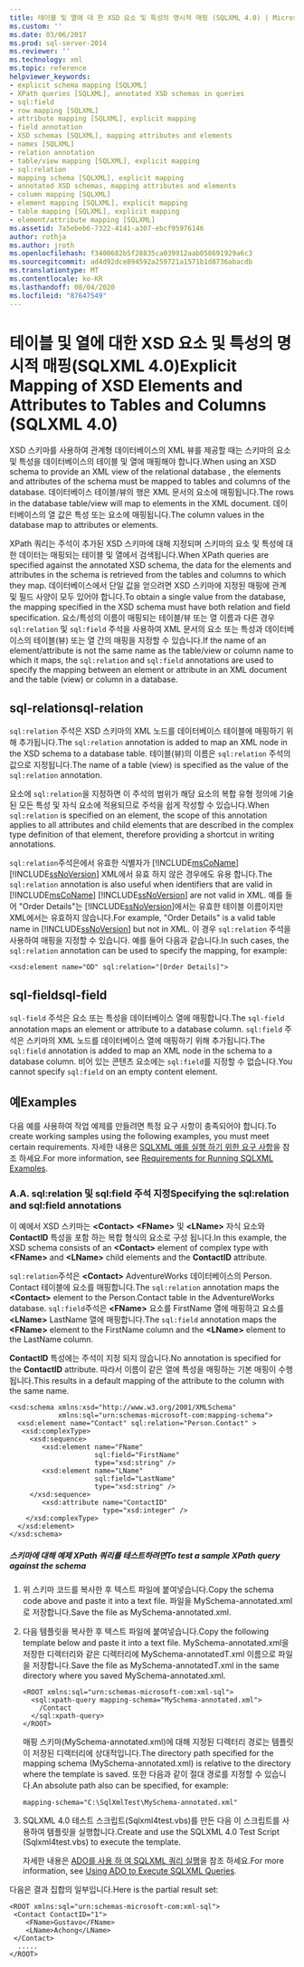 ```yaml
---
title: 테이블 및 열에 대 한 XSD 요소 및 특성의 명시적 매핑 (SQLXML 4.0) | Microsoft Docs
ms.custom: ''
ms.date: 03/06/2017
ms.prod: sql-server-2014
ms.reviewer: ''
ms.technology: xml
ms.topic: reference
helpviewer_keywords:
- explicit schema mapping [SQLXML]
- XPath queries [SQLXML], annotated XSD schemas in queries
- sql:field
- row mapping [SQLXML]
- attribute mapping [SQLXML], explicit mapping
- field annotation
- XSD schemas [SQLXML], mapping attributes and elements
- names [SQLXML]
- relation annotation
- table/view mapping [SQLXML], explicit mapping
- sql:relation
- mapping schema [SQLXML], explicit mapping
- annotated XSD schemas, mapping attributes and elements
- column mapping [SQLXML]
- element mapping [SQLXML], explicit mapping
- table mapping [SQLXML], explicit mapping
- element/attribute mapping [SQLXML]
ms.assetid: 7a5ebeb6-7322-4141-a307-ebcf95976146
author: rothja
ms.author: jroth
ms.openlocfilehash: f3400682b5f28835ca039912aab058691929a6c3
ms.sourcegitcommit: ad4d92dce894592a259721a1571b1d8736abacdb
ms.translationtype: MT
ms.contentlocale: ko-KR
ms.lasthandoff: 08/04/2020
ms.locfileid: "87647549"
---
```

# <a name="explicit-mapping-of-xsd-elements-and-attributes-to-tables-and-columns-sqlxml-40"></a><span data-ttu-id="f5b38-102">테이블 및 열에 대한 XSD 요소 및 특성의 명시적 매핑(SQLXML 4.0)</span><span class="sxs-lookup"><span data-stu-id="f5b38-102">Explicit Mapping of XSD Elements and Attributes to Tables and Columns (SQLXML 4.0)</span></span>
  <span data-ttu-id="f5b38-103">XSD 스키마를 사용하여 관계형 데이터베이스의 XML 뷰를 제공할 때는 스키마의 요소 및 특성을 데이터베이스의 테이블 및 열에 매핑해야 합니다.</span><span class="sxs-lookup"><span data-stu-id="f5b38-103">When using an XSD schema to provide an XML view of the relational database , the elements and attributes of the schema must be mapped to tables and columns of the database.</span></span> <span data-ttu-id="f5b38-104">데이터베이스 테이블/뷰의 행은 XML 문서의 요소에 매핑됩니다.</span><span class="sxs-lookup"><span data-stu-id="f5b38-104">The rows in the database table/view will map to elements in the XML document.</span></span> <span data-ttu-id="f5b38-105">데이터베이스의 열 값은 특성 또는 요소에 매핑됩니다.</span><span class="sxs-lookup"><span data-stu-id="f5b38-105">The column values in the database map to attributes or elements.</span></span>  
  
 <span data-ttu-id="f5b38-106">XPath 쿼리는 주석이 추가된 XSD 스키마에 대해 지정되며 스키마의 요소 및 특성에 대한 데이터는 매핑되는 테이블 및 열에서 검색됩니다.</span><span class="sxs-lookup"><span data-stu-id="f5b38-106">When XPath queries are specified against the annotated XSD schema, the data for the elements and attributes in the schema is retrieved from the tables and columns to which they map.</span></span> <span data-ttu-id="f5b38-107">데이터베이스에서 단일 값을 얻으려면 XSD 스키마에 지정된 매핑에 관계 및 필드 사양이 모두 있어야 합니다.</span><span class="sxs-lookup"><span data-stu-id="f5b38-107">To obtain a single value from the database, the mapping specified in the XSD schema must have both relation and field specification.</span></span> <span data-ttu-id="f5b38-108">요소/특성의 이름이 매핑되는 테이블/뷰 또는 열 이름과 다른 경우 `sql:relation` 및 `sql:field` 주석을 사용하여 XML 문서의 요소 또는 특성과 데이터베이스의 테이블(뷰) 또는 열 간의 매핑을 지정할 수 있습니다.</span><span class="sxs-lookup"><span data-stu-id="f5b38-108">If the name of an element/attribute is not the same name as the table/view or column name to which it maps, the `sql:relation` and `sql:field` annotations are used to specify the mapping between an element or attribute in an XML document and the table (view) or column in a database.</span></span>  
  
## <a name="sql-relation"></a><span data-ttu-id="f5b38-109">sql-relation</span><span class="sxs-lookup"><span data-stu-id="f5b38-109">sql-relation</span></span>  
 <span data-ttu-id="f5b38-110">`sql:relation` 주석은 XSD 스키마의 XML 노드를 데이터베이스 테이블에 매핑하기 위해 추가됩니다.</span><span class="sxs-lookup"><span data-stu-id="f5b38-110">The `sql:relation` annotation is added to map an XML node in the XSD schema to a database table.</span></span> <span data-ttu-id="f5b38-111">테이블(뷰)의 이름은 `sql:relation` 주석의 값으로 지정됩니다.</span><span class="sxs-lookup"><span data-stu-id="f5b38-111">The name of a table (view) is specified as the value of the `sql:relation` annotation.</span></span>  
  
 <span data-ttu-id="f5b38-112">요소에 `sql:relation`을 지정하면 이 주석의 범위가 해당 요소의 복합 유형 정의에 기술된 모든 특성 및 자식 요소에 적용되므로 주석을 쉽게 작성할 수 있습니다.</span><span class="sxs-lookup"><span data-stu-id="f5b38-112">When `sql:relation` is specified on an element, the scope of this annotation applies to all attributes and child elements that are described in the complex type definition of that element, therefore providing a shortcut in writing annotations.</span></span>  
  
 <span data-ttu-id="f5b38-113">`sql:relation`주석은에서 유효한 식별자가 [!INCLUDE[msCoName](../../includes/msconame-md.md)] [!INCLUDE[ssNoVersion](../../includes/ssnoversion-md.md)] XML에서 유효 하지 않은 경우에도 유용 합니다.</span><span class="sxs-lookup"><span data-stu-id="f5b38-113">The `sql:relation` annotation is also useful when identifiers that are valid in [!INCLUDE[msCoName](../../includes/msconame-md.md)] [!INCLUDE[ssNoVersion](../../includes/ssnoversion-md.md)] are not valid in XML.</span></span> <span data-ttu-id="f5b38-114">예를 들어 "Order Details"는 [!INCLUDE[ssNoVersion](../../includes/ssnoversion-md.md)]에서는 유효한 테이블 이름이지만 XML에서는 유효하지 않습니다.</span><span class="sxs-lookup"><span data-stu-id="f5b38-114">For example, "Order Details" is a valid table name in [!INCLUDE[ssNoVersion](../../includes/ssnoversion-md.md)] but not in XML.</span></span> <span data-ttu-id="f5b38-115">이 경우 `sql:relation` 주석을 사용하여 매핑을 지정할 수 있습니다. 예를 들어 다음과 같습니다.</span><span class="sxs-lookup"><span data-stu-id="f5b38-115">In such cases, the `sql:relation` annotation can be used to specify the mapping, for example:</span></span>  
  
```  
<xsd:element name="OD" sql:relation="[Order Details]">  
```  
  
## <a name="sql-field"></a><span data-ttu-id="f5b38-116">sql-field</span><span class="sxs-lookup"><span data-stu-id="f5b38-116">sql-field</span></span>  
 <span data-ttu-id="f5b38-117">`sql-field` 주석은 요소 또는 특성을 데이터베이스 열에 매핑합니다.</span><span class="sxs-lookup"><span data-stu-id="f5b38-117">The `sql-field` annotation maps an element or attribute to a database column.</span></span> <span data-ttu-id="f5b38-118">`sql:field` 주석은 스키마의 XML 노드를 데이터베이스 열에 매핑하기 위해 추가됩니다.</span><span class="sxs-lookup"><span data-stu-id="f5b38-118">The `sql:field` annotation is added to map an XML node in the schema to a database column.</span></span> <span data-ttu-id="f5b38-119">비어 있는 콘텐츠 요소에는 `sql:field`를 지정할 수 없습니다.</span><span class="sxs-lookup"><span data-stu-id="f5b38-119">You cannot specify `sql:field` on an empty content element.</span></span>  
  
## <a name="examples"></a><span data-ttu-id="f5b38-120">예</span><span class="sxs-lookup"><span data-stu-id="f5b38-120">Examples</span></span>  
 <span data-ttu-id="f5b38-121">다음 예를 사용하여 작업 예제를 만들려면 특정 요구 사항이 충족되어야 합니다.</span><span class="sxs-lookup"><span data-stu-id="f5b38-121">To create working samples using the following examples, you must meet certain requirements.</span></span> <span data-ttu-id="f5b38-122">자세한 내용은 [SQLXML 예를 실행 하기 위한 요구 사항](../sqlxml/requirements-for-running-sqlxml-examples.md)을 참조 하세요.</span><span class="sxs-lookup"><span data-stu-id="f5b38-122">For more information, see [Requirements for Running SQLXML Examples](../sqlxml/requirements-for-running-sqlxml-examples.md).</span></span>  
  
### <a name="a-specifying-the-sqlrelation-and-sqlfield-annotations"></a><span data-ttu-id="f5b38-123">A.</span><span class="sxs-lookup"><span data-stu-id="f5b38-123">A.</span></span> <span data-ttu-id="f5b38-124">sql:relation 및 sql:field 주석 지정</span><span class="sxs-lookup"><span data-stu-id="f5b38-124">Specifying the sql:relation and sql:field annotations</span></span>  
 <span data-ttu-id="f5b38-125">이 예에서 XSD 스키마는 **\<Contact>** **\<FName>** 및 **\<LName>** 자식 요소와 **ContactID** 특성을 포함 하는 복합 형식의 요소로 구성 됩니다.</span><span class="sxs-lookup"><span data-stu-id="f5b38-125">In this example, the XSD schema consists of an **\<Contact>** element of complex type with **\<FName>** and **\<LName>** child elements and the **ContactID** attribute.</span></span>  
  
 <span data-ttu-id="f5b38-126">`sql:relation`주석은 **\<Contact>** AdventureWorks 데이터베이스의 Person. Contact 테이블에 요소를 매핑합니다.</span><span class="sxs-lookup"><span data-stu-id="f5b38-126">The `sql:relation` annotation maps the **\<Contact>** element to the Person.Contact table in the AdventureWorks database.</span></span> <span data-ttu-id="f5b38-127">`sql:field`주석은 **\<FName>** 요소를 FirstName 열에 매핑하고 요소를 **\<LName>** LastName 열에 매핑합니다.</span><span class="sxs-lookup"><span data-stu-id="f5b38-127">The `sql:field` annotation maps the **\<FName>** element to the FirstName column and the **\<LName>** element to the LastName column.</span></span>  
  
 <span data-ttu-id="f5b38-128">**ContactID** 특성에는 주석이 지정 되지 않습니다.</span><span class="sxs-lookup"><span data-stu-id="f5b38-128">No annotation is specified for the **ContactID** attribute.</span></span> <span data-ttu-id="f5b38-129">따라서 이름이 같은 열에 특성을 매핑하는 기본 매핑이 수행됩니다.</span><span class="sxs-lookup"><span data-stu-id="f5b38-129">This results in a default mapping of the attribute to the column with the same name.</span></span>  
  
```  
<xsd:schema xmlns:xsd="http://www.w3.org/2001/XMLSchema"  
            xmlns:sql="urn:schemas-microsoft-com:mapping-schema">  
  <xsd:element name="Contact" sql:relation="Person.Contact" >  
   <xsd:complexType>  
     <xsd:sequence>  
        <xsd:element name="FName"  
                     sql:field="FirstName"   
                     type="xsd:string" />   
        <xsd:element name="LName"    
                     sql:field="LastName"    
                     type="xsd:string" />  
     </xsd:sequence>  
        <xsd:attribute name="ContactID"   
                       type="xsd:integer" />  
    </xsd:complexType>  
  </xsd:element>  
</xsd:schema>  
```  
  
##### <a name="to-test-a-sample-xpath-query-against-the-schema"></a><span data-ttu-id="f5b38-130">스키마에 대해 예제 XPath 쿼리를 테스트하려면</span><span class="sxs-lookup"><span data-stu-id="f5b38-130">To test a sample XPath query against the schema</span></span>  
  
1.  <span data-ttu-id="f5b38-131">위 스키마 코드를 복사한 후 텍스트 파일에 붙여넣습니다.</span><span class="sxs-lookup"><span data-stu-id="f5b38-131">Copy the schema code above and paste it into a text file.</span></span> <span data-ttu-id="f5b38-132">파일을 MySchema-annotated.xml로 저장합니다.</span><span class="sxs-lookup"><span data-stu-id="f5b38-132">Save the file as MySchema-annotated.xml.</span></span>  
  
2.  <span data-ttu-id="f5b38-133">다음 템플릿을 복사한 후 텍스트 파일에 붙여넣습니다.</span><span class="sxs-lookup"><span data-stu-id="f5b38-133">Copy the following template below and paste it into a text file.</span></span> <span data-ttu-id="f5b38-134">MySchema-annotated.xml을 저장한 디렉터리와 같은 디렉터리에 MySchema-annotatedT.xml 이름으로 파일을 저장합니다.</span><span class="sxs-lookup"><span data-stu-id="f5b38-134">Save the file as MySchema-annotatedT.xml in the same directory where you saved MySchema-annotated.xml.</span></span>  
  
    ```  
    <ROOT xmlns:sql="urn:schemas-microsoft-com:xml-sql">  
      <sql:xpath-query mapping-schema="MySchema-annotated.xml">  
        /Contact  
      </sql:xpath-query>  
    </ROOT>  
    ```  
  
     <span data-ttu-id="f5b38-135">매핑 스키마(MySchema-annotated.xml)에 대해 지정된 디렉터리 경로는 템플릿이 저장된 디렉터리에 상대적입니다.</span><span class="sxs-lookup"><span data-stu-id="f5b38-135">The directory path specified for the mapping schema (MySchema-annotated.xml) is relative to the directory where the template is saved.</span></span> <span data-ttu-id="f5b38-136">또한 다음과 같이 절대 경로를 지정할 수 있습니다.</span><span class="sxs-lookup"><span data-stu-id="f5b38-136">An absolute path also can be specified, for example:</span></span>  
  
    ```  
    mapping-schema="C:\SqlXmlTest\MySchema-annotated.xml"  
    ```  
  
3.  <span data-ttu-id="f5b38-137">SQLXML 4.0 테스트 스크립트(Sqlxml4test.vbs)를 만든 다음 이 스크립트를 사용하여 템플릿을 실행합니다.</span><span class="sxs-lookup"><span data-stu-id="f5b38-137">Create and use the SQLXML 4.0 Test Script (Sqlxml4test.vbs) to execute the template.</span></span>  
  
     <span data-ttu-id="f5b38-138">자세한 내용은 [ADO를 사용 하 여 SQLXML 쿼리 실행](../sqlxml/using-ado-to-execute-sqlxml-4-0-queries.md)을 참조 하세요.</span><span class="sxs-lookup"><span data-stu-id="f5b38-138">For more information, see [Using ADO to Execute SQLXML Queries](../sqlxml/using-ado-to-execute-sqlxml-4-0-queries.md).</span></span>  
  
 <span data-ttu-id="f5b38-139">다음은 결과 집합의 일부입니다.</span><span class="sxs-lookup"><span data-stu-id="f5b38-139">Here is the partial result set:</span></span>  
  
```  
<ROOT xmlns:sql="urn:schemas-microsoft-com:xml-sql">   
 <Contact ContactID="1">   
    <FName>Gustavo</FName>   
    <LName>Achong</LName>   
 </Contact>   
  .....  
</ROOT>  
```  
  
  
